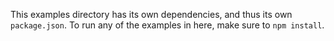 This examples directory has its own dependencies, and thus its own `package.json`. To run any of the examples in here, make sure to `npm install`.